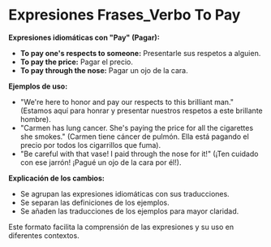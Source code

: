 # Expresiones Frases_Verbo To Pay


**Expresiones idiomáticas con "Pay" (Pagar):**

*   **To pay one's respects to someone:** Presentarle sus respetos a alguien.
*   **To pay the price:** Pagar el precio.
*   **To pay through the nose:** Pagar un ojo de la cara.

**Ejemplos de uso:**

*   "We're here to honor and pay our respects to this brilliant man." (Estamos aquí para honrar y presentar nuestros respetos a este brillante hombre).
*   "Carmen has lung cancer. She's paying the price for all the cigarettes she smokes." (Carmen tiene cáncer de pulmón. Ella está pagando el precio por todos los cigarrillos que fuma).
*   "Be careful with that vase! I paid through the nose for it!" (¡Ten cuidado con ese jarrón! ¡Pagué un ojo de la cara por él!).

**Explicación de los cambios:**

*   Se agrupan las expresiones idiomáticas con sus traducciones.
*   Se separan las definiciones de los ejemplos.
*   Se añaden las traducciones de los ejemplos para mayor claridad.

Este formato facilita la comprensión de las expresiones y su uso en diferentes contextos.
